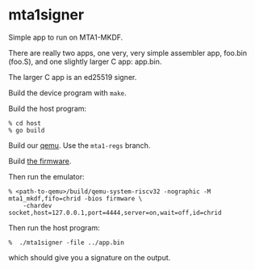 # mta1signer

Simple app to run on MTA1-MKDF.

There are really two apps, one very, very simple assembler app,
foo.bin (foo.S), and one slightly larger C app: app.bin.

The larger C app is an ed25519 signer.

Build the device program with `make`.

Build the host program:

```
% cd host
% go build
```

Build our [qemu](https://github.com/mullvad/mta1-mkdf-qemu-priv). Use
the `mta1-regs` branch.

Build [the firmware](https://github.com/mullvad/mta1-mkdf-firmware-priv).
  
Then run the emulator:

```
% <path-to-qemu>/build/qemu-system-riscv32 -nographic -M mta1_mkdf,fifo=chrid -bios firmware \
	-chardev socket,host=127.0.0.1,port=4444,server=on,wait=off,id=chrid
```

Then run the host program:

```
%  ./mta1signer -file ../app.bin
```

which should give you a signature on the output.
